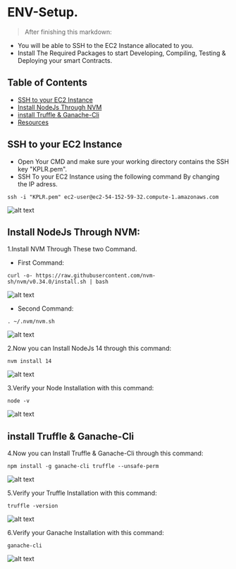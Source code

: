
# ENV-Setup.
>After finishing this markdown:
- You will be able to SSH to the EC2 Instance allocated to you.
- Install The Required Packages to start Developing, Compiling, Testing & Deploying your smart Contracts.


## Table of Contents
* [SSH to your EC2 Instance](#ssh-to-your-ec2-instance)
* [Install NodeJs Through NVM](#install-nodejs-through-nvm)
* [install Truffle & Ganache-Cli](#install-truffle-&-ganache-cli)
* [Resources](#resources)


## SSH to your EC2 Instance
- Open Your CMD and make sure your working directory contains the SSH key "KPLR.pem".
- SSH To your EC2 Instance using the following command By changing the IP adress.
```
ssh -i "KPLR.pem" ec2-user@ec2-54-152-59-32.compute-1.amazonaws.com 
```

![alt text](https://github.com/Nhaila-Abdessamad/blockchain/blob/main/WS1-Truffle-Demo-Contracts/FIGs/EC2%20Log%20In.png "EC2 SSH")

## Install NodeJs Through NVM:

1.Install NVM Through These two Command.

- First Command:

```
curl -o- https://raw.githubusercontent.com/nvm-sh/nvm/v0.34.0/install.sh | bash
```

![alt text](xxxx "EC2 SSH")


- Second Command:

```
. ~/.nvm/nvm.sh
```

![alt text](xxxx "EC2 SSH")


2.Now you can Install NodeJs 14 through this command: 

```
nvm install 14
```

![alt text](xxxxx "EC2 SSH")

3.Verify your Node Installation with this command:

```
node -v
```

![alt text](xxxxx "EC2 SSH")


## install Truffle & Ganache-Cli

4.Now you can Install Truffle & Ganache-Cli through this command:

```
npm install -g ganache-cli truffle --unsafe-perm
```

![alt text](xxxxx "EC2 SSH")

5.Verify your Truffle Installation with this command:

```
truffle -version
```

![alt text](xxxxx "EC2 SSH")

6.Verify your Ganache Installation with this command:

```
ganache-cli
```

![alt text](xxxxx "EC2 SSH")
<!-- ## Resources
- This guide was based on:

- [NFT MarketPlace](https://gist.github.com/Warkanlock/d8bdd0f96aa7fa214fcb4bf800dea5b8).
- [NFT Mix](https://github.com/PatrickAlphaC/nft-mix).
- [Mintables](https://www.youtube.com/watch?v=CN1PJLsWujU).
- [basic NFT mint Contract](https://www.youtube.com/watch?v=8WPzUbJyoNg).
- [Code an NFT Marketplace like OpenSea ytb](https://www.youtube.com/watch?v=2bjVWclBD_s)-->
